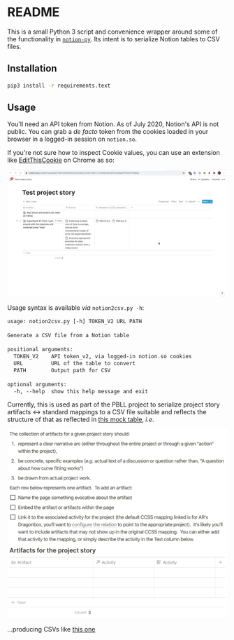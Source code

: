 # README

This is a small Python 3 script and convenience wrapper around some of the functionality in [`notion-py`](https://github.com/jamalex/notion-py).  Its intent is to serialize Notion tables to CSV files.

## Installation
```bash
pip3 install -r requirements.text
```

## Usage

You'll need an API token from Notion.  As of July 2020, Notion's API is not public.  You can grab a _de facto_ token from the cookies loaded in your browser in a logged-in session on `notion.so`.

If you're not sure how to inspect Cookie values, you can use an extension like [EditThisCookie](https://chrome.google.com/webstore/detail/editthiscookie/fngmhnnpilhplaeedifhccceomclgfbg?hl=en) on Chrome as so:

![Animated GIF of using EditThisCookie to get Notion API token](cookie-grab.gif?raw=true)

Usage syntax is available _via_ `notion2csv.py -h`:
```text
usage: notion2csv.py [-h] TOKEN_V2 URL PATH

Generate a CSV file from a Notion table

positional arguments:
  TOKEN_V2    API token_v2, via logged-in notion.so cookies
  URL         URL of the table to convert
  PATH        Output path for CSV

optional arguments:
  -h, --help  show this help message and exit
```

Currently, this is used as part of the PBLL project to serialize project story artifacts ↔ standard mappings to a CSV file suitable and reflects the structure of that as reflected in [this mock table](https://www.notion.so/powderhousepbll/7f9e7bb5fafe4df2bcd3bbcf2baf7348?v=07e6604a555543d6adffcf48257988ab), _i.e_.

![Project story summary and schema screenshot](story-summary.png?raw=true)

…producing CSVs like [this one](https://share.getcloudapp.com/OAuBNBG9)